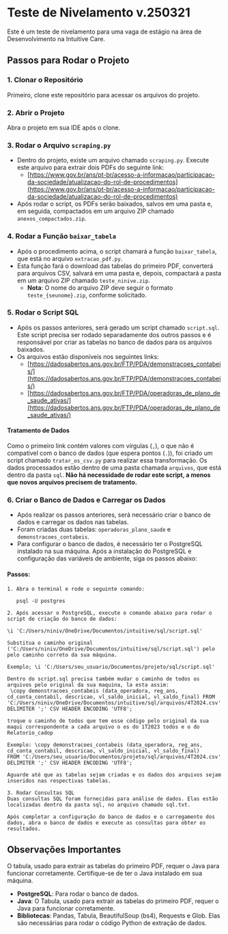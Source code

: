 # Teste de Nivelamento v.250321

Este é um teste de nivelamento para uma vaga de estágio na área de Desenvolvimento na Intuitive Care.

## Passos para Rodar o Projeto

### 1. Clonar o Repositório
Primeiro, clone este repositório para acessar os arquivos do projeto.

### 2. Abrir o Projeto
Abra o projeto em sua IDE após o clone.

### 3. Rodar o Arquivo `scraping.py`
- Dentro do projeto, existe um arquivo chamado `scraping.py`. Execute este arquivo para extrair dois PDFs do seguinte link:
  - [https://www.gov.br/ans/pt-br/acesso-a-informacao/participacao-da-sociedade/atualizacao-do-rol-de-procedimentos](https://www.gov.br/ans/pt-br/acesso-a-informacao/participacao-da-sociedade/atualizacao-do-rol-de-procedimentos)
- Após rodar o script, os PDFs serão baixados, salvos em uma pasta e, em seguida, compactados em um arquivo ZIP chamado `anexos_compactados.zip`.

### 4. Rodar a Função `baixar_tabela`
- Após o procedimento acima, o script chamará a função `baixar_tabela`, que está no arquivo `extracao_pdf.py`.
- Esta função fará o download das tabelas do primeiro PDF, converterá para arquivos CSV, salvará em uma pasta e, depois, compactará a pasta em um arquivo ZIP chamado `teste_ninive.zip`.
  - **Nota**: O nome do arquivo ZIP deve seguir o formato `teste_{seunome}.zip`, conforme solicitado.

### 5. Rodar o Script SQL
- Após os passos anteriores, será gerado um script chamado `script.sql`. Este script precisa ser rodado separadamente dos outros passos e é responsável por criar as tabelas no banco de dados para os arquivos baixados.
- Os arquivos estão disponíveis nos seguintes links:
  - [https://dadosabertos.ans.gov.br/FTP/PDA/demonstracoes_contabeis/](https://dadosabertos.ans.gov.br/FTP/PDA/demonstracoes_contabeis/)
  - [https://dadosabertos.ans.gov.br/FTP/PDA/operadoras_de_plano_de_saude_ativas/](https://dadosabertos.ans.gov.br/FTP/PDA/operadoras_de_plano_de_saude_ativas/)

#### Tratamento de Dados
Como o primeiro link contém valores com vírgulas (`,`), o que não é compatível com o banco de dados (que espera pontos (`.`)), foi criado um script chamado `tratar_os_csv.py` para realizar essa transformação. Os dados processados estão dentro de uma pasta chamada `arquivos`, que está dentro da pasta `sql`. **Não há necessidade de rodar este script, a menos que novos arquivos precisem de tratamento.**

### 6. Criar o Banco de Dados e Carregar os Dados
- Após realizar os passos anteriores, será necessário criar o banco de dados e carregar os dados nas tabelas.
- Foram criadas duas tabelas: `operadoras_plano_saude` e `demonstracoes_contabeis`.
- Para configurar o banco de dados, é necessário ter o PostgreSQL instalado na sua máquina. Após a instalação do PostgreSQL e configuração das variáveis de ambiente, siga os passos abaixo:

#### Passos:
```
1. Abra o terminal e rode o seguinte comando:

   psql -U postgres 

2. Após acessar o PostgreSQL, execute o comando abaixo para rodar o script de criação do banco de dados:

\i 'C:/Users/niniv/OneDrive/Documentos/intuitive/sql/script.sql'

Substitua o caminho original ('C:/Users/niniv/OneDrive/Documentos/intuitive/sql/script.sql') pelo  pelo caminho correto da sua máquina.

Exemplo; \i 'C:/Users/seu_usuario/Documentos/projeto/sql/script.sql'

Dentro do script.sql precisa também mudar o caminho de todos os arquivos pelo original da sua maquina, la esta assim: 
 \copy demonstracoes_contabeis (data_operadora, reg_ans, cd_conta_contabil, descricao, vl_saldo_inicial, vl_saldo_final) FROM 'C:/Users/niniv/OneDrive/Documentos/intuitive/sql/arquivos/4T2024.csv' DELIMITER ';' CSV HEADER ENCODING 'UTF8';

troque o caminho de todos que tem esse código pelo original da sua maqui correspondente a cada arquivo o os do 1T2023 todos e o do Relatorio_cadop

Exemplo: \copy demonstracoes_contabeis (data_operadora, reg_ans, cd_conta_contabil, descricao, vl_saldo_inicial, vl_saldo_final) 
FROM 'C:/Users/seu_usuario/Documentos/projeto/sql/arquivos/4T2024.csv' DELIMITER ';' CSV HEADER ENCODING 'UTF8';

Aguarde até que as tabelas sejam criadas e os dados dos arquivos sejam inseridos nas respectivas tabelas.

3. Rodar Consultas SQL
Duas consultas SQL foram fornecidas para análise de dados. Elas estão localizadas dentro da pasta sql, no arquivo chamado sql.txt.

Após completar a configuração do banco de dados e o carregamento dos dados, abra o banco de dados e execute as consultas para obter os resultados.
``` 

## Observações Importantes
O tabula, usado para extrair as tabelas do primeiro PDF, requer o Java para funcionar corretamente. Certifique-se de ter o Java instalado em sua máquina.

- **PostgreSQL**: Para rodar o banco de dados.
- **Java**: O Tabula, usado para extrair as tabelas do primeiro PDF, requer o Java para funcionar corretamente.
- **Bibliotecas**: Pandas, Tabula, BeautifulSoup (bs4), Requests e Glob. Elas são necessárias para rodar o código Python de extração de dados.
